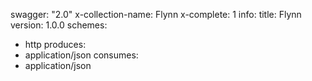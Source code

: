 swagger: "2.0"
x-collection-name: Flynn
x-complete: 1
info:
  title: Flynn
  version: 1.0.0
schemes:
- http
produces:
- application/json
consumes:
- application/json